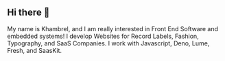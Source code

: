 ## Hi there 👋

My name is Khambrel, and I am really interested in Front End Software and embedded systems! I develop Websites for Record Labels, Fashion, Typography, and SaaS Companies.
I work with Javascript, Deno, Lume, Fresh, and SaasKit.

<!--
**khambsimp/khambsimp** is a ✨ _special_ ✨ repository because its `README.md` (this file) appears on your GitHub profile.

Here are some ideas to get you started:

- 🔭 I’m currently working on ...
- 🌱 I’m currently learning ...
- 👯 I’m looking to collaborate on ...
- 🤔 I’m looking for help with ...
- 💬 Ask me about ...
- 📫 How to reach me: ...
- 😄 Pronouns: ...
- ⚡ Fun fact: ...
-->

